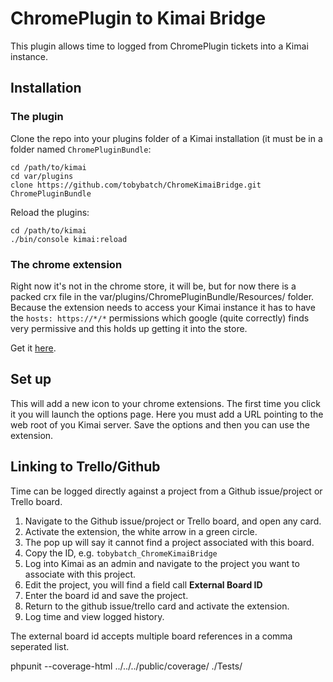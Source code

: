 # ChromePlugin to Kimai Bridge

This plugin allows time to logged from ChromePlugin tickets into a Kimai instance.

## Installation

### The plugin

Clone the repo into your plugins folder of a Kimai installation (it must be in a folder named ```ChromePluginBundle```:

    cd /path/to/kimai
    cd var/plugins
    clone https://github.com/tobybatch/ChromeKimaiBridge.git ChromePluginBundle

Reload the plugins:

    cd /path/to/kimai
    ./bin/console kimai:reload

### The chrome extension

Right now it's not in the chrome store, it will be, but for now there is a packed crx file in the var/plugins/ChromePluginBundle/Resources/ folder.  Because the extension needs to access your Kimai instance it has to have the ```hosts: https://*/*``` permissions which google (quite correctly) finds very permissive and this holds up getting it into the store.

Get it [here](https://github.com/tobybatch/ChromeKimaiBridge/blob/master/Resources/chrome.crx).

## Set up

This will add a new icon to your chrome extensions.  The first time you click it you will launch the options page.  Here you must add a URL pointing to the web root of you Kimai server.  Save the options and then you can use the extension.

## Linking to Trello/Github

Time can be logged directly against a project from a Github issue/project or Trello board.

 1. Navigate to the Github issue/project or Trello board, and open any card.
 1. Activate the extension, the white arrow in a green circle.
 1. The pop up will say it cannot find a project associated with this board.
 1. Copy the ID, e.g. ```tobybatch_ChromeKimaiBridge```
 1. Log into Kimai as an admin and navigate to the project you want to associate with this project.
 1. Edit the project, you will find a field call **External Board ID**
 1. Enter the board id and save the project.
 1. Return to the github issue/trello card and activate the extension.
 1. Log time and view logged history.

The external board id accepts multiple board references in a comma seperated list.

phpunit --coverage-html ../../../public/coverage/ ./Tests/

